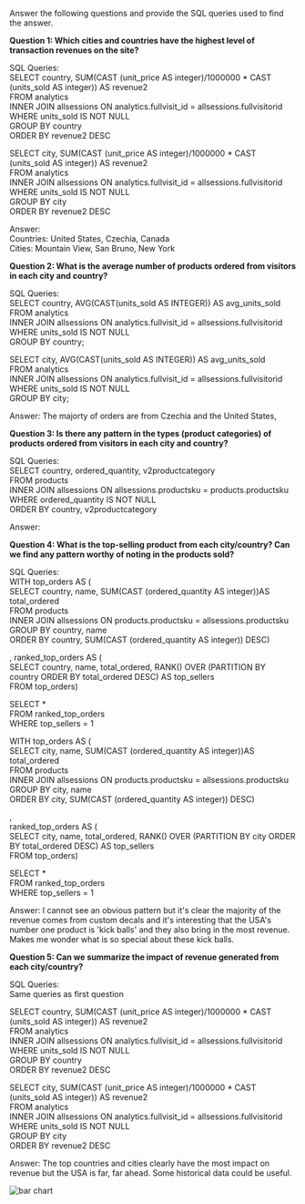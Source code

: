 Answer the following questions and provide the SQL queries used to find the answer.

    
**Question 1: Which cities and countries have the highest level of transaction revenues on the site?**


SQL Queries:   
SELECT country, SUM(CAST (unit_price AS integer)/1000000 * CAST (units_sold AS integer)) AS revenue2  
FROM analytics  
INNER JOIN allsessions ON analytics.fullvisit_id = allsessions.fullvisitorid   
WHERE units_sold IS NOT NULL   
GROUP BY country   
ORDER BY revenue2 DESC  

SELECT city, SUM(CAST (unit_price AS integer)/1000000 * CAST (units_sold AS integer)) AS revenue2  
FROM analytics  
INNER JOIN allsessions ON analytics.fullvisit_id = allsessions.fullvisitorid   
WHERE units_sold IS NOT NULL   
GROUP BY city   
ORDER BY revenue2 DESC  

Answer:   
Countries: United States, Czechia, Canada   
Cities: Mountain View, San Bruno, New York  



**Question 2: What is the average number of products ordered from visitors in each city and country?**

SQL Queries:  
SELECT country, AVG(CAST(units_sold AS INTEGER)) AS avg_units_sold  
FROM analytics  
INNER JOIN allsessions ON analytics.fullvisit_id = allsessions.fullvisitorid  
WHERE units_sold IS NOT NULL  
GROUP BY country;  

SELECT city, AVG(CAST(units_sold AS INTEGER)) AS avg_units_sold  
FROM analytics  
INNER JOIN allsessions ON analytics.fullvisit_id = allsessions.fullvisitorid  
WHERE units_sold IS NOT NULL  
GROUP BY city;  

Answer: The majorty of orders are from Czechia and the United States,   



**Question 3: Is there any pattern in the types (product categories) of products ordered from visitors in each city and country?**


SQL Queries:  
SELECT country, ordered_quantity, v2productcategory  
FROM products   
INNER JOIN allsessions ON allsessions.productsku = products.productsku   
WHERE ordered_quantity IS NOT NULL   
ORDER BY country, v2productcategory  


Answer:





**Question 4: What is the top-selling product from each city/country? Can we find any pattern worthy of noting in the products sold?**


SQL Queries:  
WITH top_orders AS (  
SELECT country, name, SUM(CAST (ordered_quantity AS integer))AS total_ordered  
FROM products  
INNER JOIN allsessions ON products.productsku = allsessions.productsku  
GROUP BY country, name  
ORDER BY country, SUM(CAST (ordered_quantity AS integer)) DESC)  
  
, 
ranked_top_orders AS (  
SELECT country, name, total_ordered, RANK() OVER (PARTITION BY country ORDER BY total_ordered DESC) AS top_sellers  
FROM top_orders)   

SELECT *   
FROM ranked_top_orders   
WHERE top_sellers = 1  


WITH top_orders AS (  
SELECT city, name, SUM(CAST (ordered_quantity AS integer))AS total_ordered  
FROM products  
INNER JOIN allsessions ON products.productsku = allsessions.productsku  
GROUP BY city, name  
ORDER BY city, SUM(CAST (ordered_quantity AS integer)) DESC)  
  
,  
ranked_top_orders AS (  
SELECT city, name, total_ordered, RANK() OVER (PARTITION BY city ORDER BY total_ordered DESC) AS top_sellers  
FROM top_orders)   

SELECT *   
FROM ranked_top_orders   
WHERE top_sellers = 1  


Answer: I cannot see an obvious pattern but it's clear the majority of the revenue comes from custom decals and it's interesting that the USA's number one product is 'kick balls' and they also bring in the most revenue. Makes me wonder what is so special about these kick balls.  





**Question 5: Can we summarize the impact of revenue generated from each city/country?**

SQL Queries:  
Same queries as first question   

SELECT country, SUM(CAST (unit_price AS integer)/1000000 * CAST (units_sold AS integer)) AS revenue2  
FROM analytics  
INNER JOIN allsessions ON analytics.fullvisit_id = allsessions.fullvisitorid   
WHERE units_sold IS NOT NULL   
GROUP BY country   
ORDER BY revenue2 DESC  

SELECT city, SUM(CAST (unit_price AS integer)/1000000 * CAST (units_sold AS integer)) AS revenue2  
FROM analytics  
INNER JOIN allsessions ON analytics.fullvisit_id = allsessions.fullvisitorid   
WHERE units_sold IS NOT NULL   
GROUP BY city   
ORDER BY revenue2 DESC  

Answer: The top countries and cities clearly have the most impact on revenue but the USA is far, far ahead. Some historical data could be useful. 

![bar chart](https://github.com/user-attachments/assets/6180ca57-607f-45a9-9387-c01a300bcb2c)





